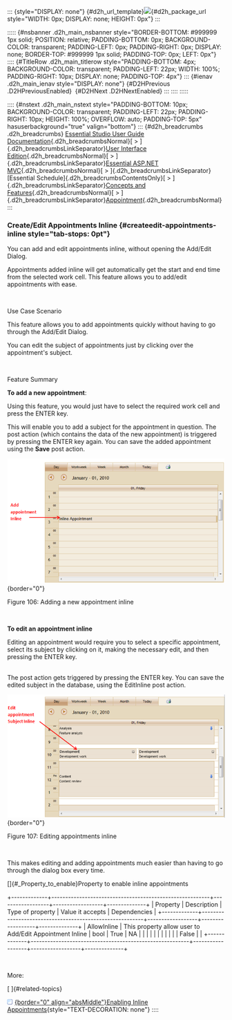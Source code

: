 ::: {style="DISPLAY: none"}
[](ms-xhelp:///?Id=d2h_url_template){#d2h_url_template}![](!package_url!){#d2h_package_url style="WIDTH: 0px; DISPLAY: none; HEIGHT: 0px"}
:::

::::: {#nsbanner .d2h_main_nsbanner style="BORDER-BOTTOM: #999999 1px solid; POSITION: relative; PADDING-BOTTOM: 0px; BACKGROUND-COLOR: transparent; PADDING-LEFT: 0px; PADDING-RIGHT: 0px; DISPLAY: none; BORDER-TOP: #999999 1px solid; PADDING-TOP: 0px; LEFT: 0px"}
:::: {#TitleRow .d2h_main_titlerow style="PADDING-BOTTOM: 4px; BACKGROUND-COLOR: transparent; PADDING-LEFT: 22px; WIDTH: 100%; PADDING-RIGHT: 10px; DISPLAY: none; PADDING-TOP: 4px"}
::: {#ienav .d2h_main_ienav style="DISPLAY: none"}
[](ms-xhelp:///?Id=f3fab2ef-cfb9-4914-b9a8-d136d5c47760){#D2HPrevious .D2HPreviousEnabled}  [](ms-xhelp:///?Id=8503db62-6a19-4f3d-8594-d0cafc1962b0){#D2HNext .D2HNextEnabled}
:::
::::
:::::

:::: {#nstext .d2h_main_nstext style="PADDING-BOTTOM: 10px; BACKGROUND-COLOR: transparent; PADDING-LEFT: 22px; PADDING-RIGHT: 10px; HEIGHT: 100%; OVERFLOW: auto; PADDING-TOP: 5px" hasuserbackground="true" valign="bottom"}
::: {#d2h_breadcrumbs .d2h_breadcrumbs}
[Essential Studio User Guide Documentation](ms-xhelp:///?Id=12457748-09e3-4d74-a240-8e049cedf030){.d2h_breadcrumbsNormal}[ \> ]{.d2h_breadcrumbsLinkSeparator}[User Interface Edition](ms-xhelp:///?Id=c29296b7-531c-413b-a0ec-488ca1f7f669){.d2h_breadcrumbsNormal}[ \> ]{.d2h_breadcrumbsLinkSeparator}[Essential ASP.NET MVC](ms-xhelp:///?Id=4b14e7d1-65c4-4f67-b1aa-2c37709905a5){.d2h_breadcrumbsNormal}[ \> ]{.d2h_breadcrumbsLinkSeparator}[Essential Schedule]{.d2h_breadcrumbsContentsOnly}[ \> ]{.d2h_breadcrumbsLinkSeparator}[Concepts and Features](ms-xhelp:///?Id=150b7e3e-75c6-4609-ab78-cdde2bca2b16){.d2h_breadcrumbsNormal}[ \> ]{.d2h_breadcrumbsLinkSeparator}[Appointment](ms-xhelp:///?Id=67db6273-bfee-4b89-ac80-61e76818a9d9){.d2h_breadcrumbsNormal}
:::

### Create/Edit Appointments Inline {#createedit-appointments-inline style="tab-stops: 0pt"}

You can add and edit appointments inline, without opening the Add/Edit Dialog.

Appointments added inline will get automatically get the start and end time from the selected work cell. This feature allows you to add/edit appointments with ease.

 

Use Case Scenario

This feature allows you to add appointments quickly without having to go through the Add/Edit Dialog.

You can edit the subject of appointments just by clicking over the appointment's subject.

 

Feature Summary

**To add a new appointment**:

Using this feature, you would just have to select the required work cell and press the ENTER key.

This will enable you to add a subject for the appointment in question. The post action (which contains the data of the new appointment) is triggered by pressing the ENTER key again. You can save the added appointment using the **Save** post action.

![](ImagesExt/image55_101.png){border="0"}

Figure 106: Adding a new appointment inline

 

**To edit an appointment inline**

Editing an appointment would require you to select a specific appointment, select its subject by clicking on it, making the necessary edit, and then pressing the ENTER key.

\
The post action gets triggered by pressing the ENTER key. You can save the edited subject in the database, using the EditInline post action.

![](ImagesExt/image55_102.png){border="0"}

Figure 107: Editing appointments inline

 

This makes editing and adding appointments much easier than having to go through the dialog box every time.

[]{#_Property_to_enable}Property to enable inline appointments

+-------------+---------------------------------------------------------+------------------+------------------+--------------+
| Property    | Description                                             | Type of property | Value it accepts | Dependencies |
+-------------+---------------------------------------------------------+------------------+------------------+--------------+
| AllowInline | This property allow user to Add/Edit Appointment Inline | bool             | True             | NA           |
|             |                                                         |                  |                  |              |
|             |                                                         |                  | False            |              |
+-------------+---------------------------------------------------------+------------------+------------------+--------------+

 

More:

[ ]{#related-topics}

[![](button.gif){border="0" align="absMiddle"}Enabling Inline Appointments](ms-xhelp:///?Id=b7db5f83-b661-4fc2-a0a6-0684a449f2d8){style="TEXT-DECORATION: none"}
::::
